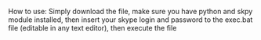 How to use:
Simply download the file, make sure you have python and skpy module installed, then insert your skype login and password to the exec.bat file (editable in any text editor), then execute the file
